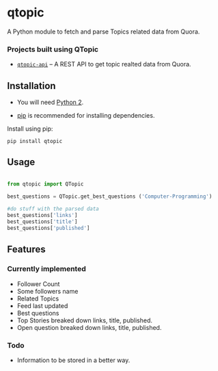 # qtopic 

A Python module to fetch and parse Topics related data from Quora.

### Projects built using QTopic
* [`qtopic-api`](https://github.com/tapasweni-pathak/qtopic-api) – A REST API to get topic realted data from Quora.


## Installation

* You will need [Python 2](https://www.python.org/download/). 

* [pip](http://pip.readthedocs.org/en/latest/installing.html) is recommended for installing dependencies.

Install using pip:

    pip install qtopic

## Usage

```python

from qtopic import QTopic

best_questions = QTopic.get_best_questions ('Computer-Programming')
    
#do stuff with the parsed data
best_questions['links']
best_questions['title']
best_questions['published']

```

## Features
### Currently implemented

* Follower Count
* Some followers name 
* Related Topics
* Feed last updated
* Best questions
* Top Stories
    breaked down links, title, published. 
* Open question
    breaked down links, title, published. 


### Todo
* Information to be stored in a better way.  
